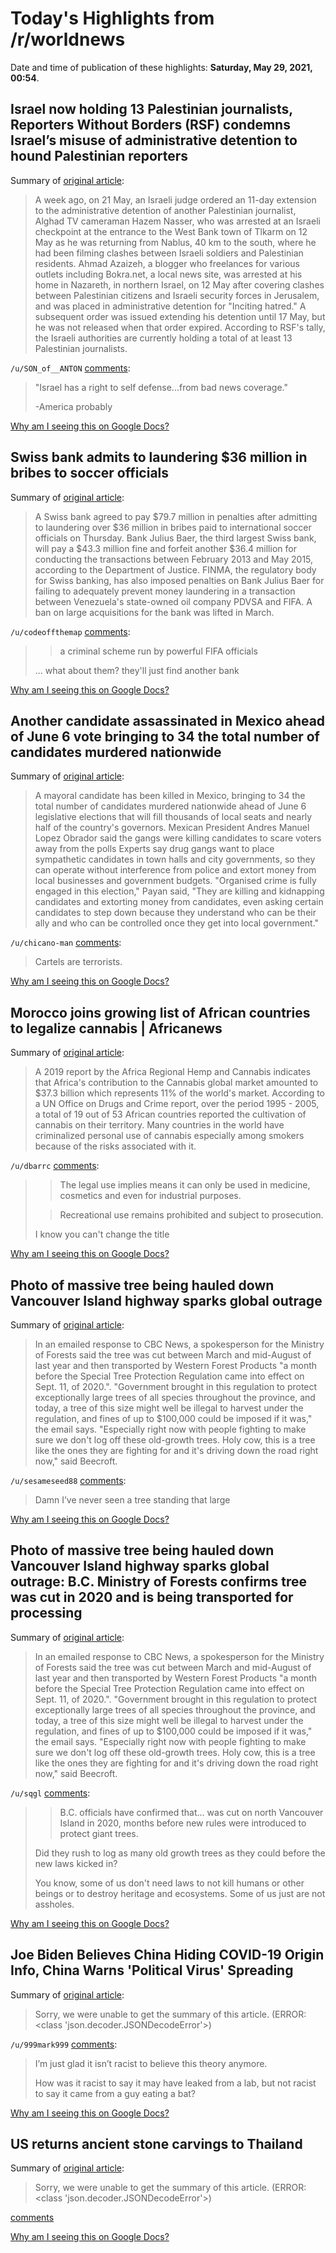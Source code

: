 # Today's Highlights from /r/worldnews

Date and time of publication of these highlights: **Saturday, May 29, 2021, 00:54**.

## Israel now holding 13 Palestinian journalists, Reporters Without Borders (RSF) condemns Israel’s misuse of administrative detention to hound Palestinian reporters

Summary of [original article](https://rsf.org/en/news/israel-now-holding-13-palestinian-journalists):

> A week ago, on 21 May, an Israeli judge ordered an 11-day extension to the administrative detention of another Palestinian journalist, Alghad TV cameraman Hazem Nasser, who was arrested at an Israeli checkpoint at the entrance to the West Bank town of Tlkarm on 12 May as he was returning from Nablus, 40 km to the south, where he had been filming clashes between Israeli soldiers and Palestinian residents. Ahmad Azaizeh, a blogger who freelances for various outlets including Bokra.net, a local news site, was arrested at his home in Nazareth, in northern Israel, on 12 May after covering clashes between Palestinian citizens and Israeli security forces in Jerusalem, and was placed in administrative detention for "Inciting hatred." A subsequent order was issued extending his detention until 17 May, but he was not released when that order expired. According to RSF's tally, the Israeli authorities are currently holding a total of at least 13 Palestinian journalists.

`/u/SON_of__ANTON` [comments](https://www.reddit.com/r/worldnews/comments/nnan5q/israel_now_holding_13_palestinian_journalists/):

> "Israel has a right to self defense...from bad news coverage."
> 
> -America probably

[Why am I seeing this on Google Docs?](https://docs.google.com/document/d/1Dc6We63vOXIZsc0op-Bt4abqkYjXzOigalQqFxmvvbM/edit?usp=sharing)

## Swiss bank admits to laundering $36 million in bribes to soccer officials

Summary of [original article](https://www.newsweek.com/swiss-bank-admits-laundering-36-million-bribes-soccer-officials-1595668):

> A Swiss bank agreed to pay $79.7 million in penalties after admitting to laundering over $36 million in bribes paid to international soccer officials on Thursday. Bank Julius Baer, the third largest Swiss bank, will pay a $43.3 million fine and forfeit another $36.4 million for conducting the transactions between February 2013 and May 2015, according to the Department of Justice. FINMA, the regulatory body for Swiss banking, has also imposed penalties on Bank Julius Baer for failing to adequately prevent money laundering in a transaction between Venezuela's state-owned oil company PDVSA and FIFA. A ban on large acquisitions for the bank was lifted in March.

`/u/codeoffthemap` [comments](https://www.reddit.com/r/worldnews/comments/nncrhe/swiss_bank_admits_to_laundering_36_million_in/):

> > a criminal scheme run by powerful FIFA officials
> 
> ... what about them?  they'll just find another bank

[Why am I seeing this on Google Docs?](https://docs.google.com/document/d/1Dc6We63vOXIZsc0op-Bt4abqkYjXzOigalQqFxmvvbM/edit?usp=sharing)

## Another candidate assassinated in Mexico ahead of June 6 vote bringing to 34 the total number of candidates murdered nationwide

Summary of [original article](https://www.aljazeera.com/news/2021/5/26/another-candidate-assassinated-in-mexico-ahead-of-june-6-vote):

> A mayoral candidate has been killed in Mexico, bringing to 34 the total number of candidates murdered nationwide ahead of June 6 legislative elections that will fill thousands of local seats and nearly half of the country's governors. Mexican President Andres Manuel Lopez Obrador said the gangs were killing candidates to scare voters away from the polls Experts say drug gangs want to place sympathetic candidates in town halls and city governments, so they can operate without interference from police and extort money from local businesses and government budgets. "Organised crime is fully engaged in this election," Payan said, "They are killing and kidnapping candidates and extorting money from candidates, even asking certain candidates to step down because they understand who can be their ally and who can be controlled once they get into local government."

`/u/chicano-man` [comments](https://www.reddit.com/r/worldnews/comments/nmyy0q/another_candidate_assassinated_in_mexico_ahead_of/):

> Cartels are terrorists.

[Why am I seeing this on Google Docs?](https://docs.google.com/document/d/1Dc6We63vOXIZsc0op-Bt4abqkYjXzOigalQqFxmvvbM/edit?usp=sharing)

## Morocco joins growing list of African countries to legalize cannabis | Africanews

Summary of [original article](https://www.africanews.com/2021/05/27/morocco-joins-growing-list-of-african-countries-to-legalize-cannabis/):

> A 2019 report by the Africa Regional Hemp and Cannabis indicates that Africa's contribution to the Cannabis global market amounted to $37.3 billion which represents 11% of the world's market. According to a UN Office on Drugs and Crime report, over the period 1995 - 2005, a total of 19 out of 53 African countries reported the cultivation of cannabis on their territory. Many countries in the world have criminalized personal use of cannabis especially among smokers because of the risks associated with it.

`/u/dbarrc` [comments](https://www.reddit.com/r/worldnews/comments/nn0a1n/morocco_joins_growing_list_of_african_countries/):

> > The legal use implies means it can only be used in medicine, cosmetics and even for industrial purposes.
> 
> > Recreational use remains prohibited and subject to prosecution.
> 
> I know you can't change the title

[Why am I seeing this on Google Docs?](https://docs.google.com/document/d/1Dc6We63vOXIZsc0op-Bt4abqkYjXzOigalQqFxmvvbM/edit?usp=sharing)

## Photo of massive tree being hauled down Vancouver Island highway sparks global outrage

Summary of [original article](https://www.cbc.ca/news/canada/british-columbia/tree-cedar-truck-viral-social-media-1.6042822):

> In an emailed response to CBC News, a spokesperson for the Ministry of Forests said the tree was cut between March and mid-August of last year and then transported by Western Forest Products "a month before the Special Tree Protection Regulation came into effect on Sept. 11, of 2020.". "Government brought in this regulation to protect exceptionally large trees of all species throughout the province, and today, a tree of this size might well be illegal to harvest under the regulation, and fines of up to $100,000 could be imposed if it was," the email says. "Especially right now with people fighting to make sure we don't log off these old-growth trees. Holy cow, this is a tree like the ones they are fighting for and it's driving down the road right now," said Beecroft.

`/u/sesameseed88` [comments](https://www.reddit.com/r/worldnews/comments/nmwz3p/photo_of_massive_tree_being_hauled_down_vancouver/):

> Damn I’ve never seen a tree standing that large

[Why am I seeing this on Google Docs?](https://docs.google.com/document/d/1Dc6We63vOXIZsc0op-Bt4abqkYjXzOigalQqFxmvvbM/edit?usp=sharing)

## Photo of massive tree being hauled down Vancouver Island highway sparks global outrage: B.C. Ministry of Forests confirms tree was cut in 2020 and is being transported for processing

Summary of [original article](https://www.cbc.ca/news/canada/british-columbia/tree-cedar-truck-viral-social-media-1.6042822):

> In an emailed response to CBC News, a spokesperson for the Ministry of Forests said the tree was cut between March and mid-August of last year and then transported by Western Forest Products "a month before the Special Tree Protection Regulation came into effect on Sept. 11, of 2020.". "Government brought in this regulation to protect exceptionally large trees of all species throughout the province, and today, a tree of this size might well be illegal to harvest under the regulation, and fines of up to $100,000 could be imposed if it was," the email says. "Especially right now with people fighting to make sure we don't log off these old-growth trees. Holy cow, this is a tree like the ones they are fighting for and it's driving down the road right now," said Beecroft.

`/u/sqgl` [comments](https://www.reddit.com/r/worldnews/comments/nmxymo/photo_of_massive_tree_being_hauled_down_vancouver/):

> >B.C. officials have confirmed that... was cut on north Vancouver Island in 2020, months before new rules were introduced to protect giant trees.
> 
> Did they rush to log as many old growth trees as they could before the new laws kicked in?
> 
> You know, some of us don't need laws to not kill humans or other beings or to  destroy heritage and ecosystems. Some of us just are not assholes.

[Why am I seeing this on Google Docs?](https://docs.google.com/document/d/1Dc6We63vOXIZsc0op-Bt4abqkYjXzOigalQqFxmvvbM/edit?usp=sharing)

## Joe Biden Believes China Hiding COVID-19 Origin Info, China Warns 'Political Virus' Spreading

Summary of [original article](https://www.newsweek.com/joe-biden-believes-china-hiding-covid-19-origin-info-china-warns-political-virus-spreading-1596078):

> Sorry, we were unable to get the summary of this article. (ERROR: <class 'json.decoder.JSONDecodeError'>)

`/u/999mark999` [comments](https://www.reddit.com/r/worldnews/comments/nnb0p0/joe_biden_believes_china_hiding_covid19_origin/):

> I’m just glad it isn’t racist to believe this theory anymore. 
> 
> How was it racist to say it may have leaked from a lab, but not racist to say it came from a guy eating a bat?

[Why am I seeing this on Google Docs?](https://docs.google.com/document/d/1Dc6We63vOXIZsc0op-Bt4abqkYjXzOigalQqFxmvvbM/edit?usp=sharing)

## US returns ancient stone carvings to Thailand

Summary of [original article](https://www.bbc.com/news/world-us-canada-57286063):

> Sorry, we were unable to get the summary of this article. (ERROR: <class 'json.decoder.JSONDecodeError'>)

[comments](https://www.reddit.com/r/worldnews/comments/nn5ptd/us_returns_ancient_stone_carvings_to_thailand/)

[Why am I seeing this on Google Docs?](https://docs.google.com/document/d/1Dc6We63vOXIZsc0op-Bt4abqkYjXzOigalQqFxmvvbM/edit?usp=sharing)

